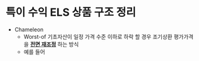 # 특이 수익 ELS 상품 구조 정리
* Chameleon
    * Worst-of 기초자산이 일정 가격 수준 이하로 하락 할 경우 조기상환 평가가격을 <u>__전면 재조정__</u> 하는 방식
    * 예를 들어 